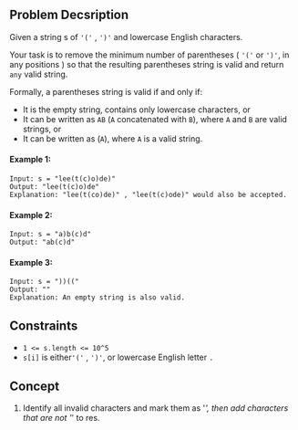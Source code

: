 ## Problem Decsription

Given a string s of `'('` , `')'` and lowercase English characters.

Your task is to remove the minimum number of parentheses ( `'('` or `')'`, in any positions ) so that the resulting parentheses string is valid and return `any` valid string.

Formally, a parentheses string is valid if and only if:

- It is the empty string, contains only lowercase characters, or
- It can be written as `AB` (`A` concatenated with `B`), where `A` and `B` are valid strings, or
- It can be written as (`A`), where `A` is a valid string.
 

#### Example 1:
```plaintext
Input: s = "lee(t(c)o)de)"
Output: "lee(t(c)o)de"
Explanation: "lee(t(co)de)" , "lee(t(c)ode)" would also be accepted.
```
#### Example 2:
```plaintext
Input: s = "a)b(c)d"
Output: "ab(c)d"
```
#### Example 3:
```plaintext
Input: s = "))(("
Output: ""
Explanation: An empty string is also valid.
 ```

## Constraints

- `1 <= s.length <= 10^5`
- `s[i]` is either`'('` , `')'`, or lowercase English letter `.`

## Concept
1. Identify all invalid characters and mark them as '*', then add characters that are not '*' to res.
